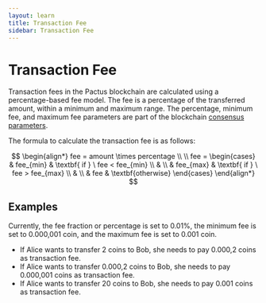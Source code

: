 ```yaml
---
layout: learn
title: Transaction Fee
sidebar: Transaction Fee
---
```


# Transaction Fee

Transaction fees in the Pactus blockchain are calculated using a percentage-based fee model.
The fee is a percentage of the transferred amount, within a minimum and maximum range.
The percentage, minimum fee, and maximum fee parameters are part of the blockchain
[consensus parameters](https://docs.pactus.org/docs/concepts/consensus/parameters/).

The formula to calculate the transaction fee is as follows:

<!--
$$
\begin{align*}
& \textbf{function} \ calculateFee(amount, percentage, fee_{min}, fee_{max}) \\
& \qquad fee \gets amount \times percentage \\
& \\
& \qquad \textbf{if} \ fee < fee_{min} \ \textbf{then} \\
& \qquad \qquad \textbf{return} \ fee_{min} \\
& \\
& \qquad \textbf{if} \ fee > fee_{max} \ \textbf{then} \\
& \qquad \qquad \textbf{return} \ fee_{max} \\
& \\
& \qquad \textbf{return} \ fee \\
& \textbf{end function}
\end{align*}
$$ -->

$$
\begin{align*}
fee = amount \times percentage \\
\\
fee =
\begin{cases}
 & fee_{min} & \textbf{ if } \ fee < fee_{min} \\
  & \\
 & fee_{max} & \textbf{ if } \ fee > fee_{max} \\
 & \\
 & fee & \textbf{otherwise}
 \end{cases}
\end{align*}
$$

## Examples

Currently, the fee fraction or percentage is set to 0.01%, the minimum fee is set to 0.000,001 coin,
and the maximum fee is set to 0.001 coin.

- If Alice wants to transfer 2 coins to Bob, she needs to pay 0.000,2 coins as transaction fee.
- If Alice wants to transfer 0.000,2 coins to Bob, she needs to pay 0.000,001 coins as transaction fee.
- If Alice wants to transfer 20 coins to Bob, she needs to pay 0.001 coins as transaction fee.
